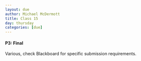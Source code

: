 ```yaml
---
layout: due
author: Michael McDermott
title: Class 15
day: thursday
categories: [due]
---
```

#### P3: Final
Various, check Blackboard for specific submission requirements.